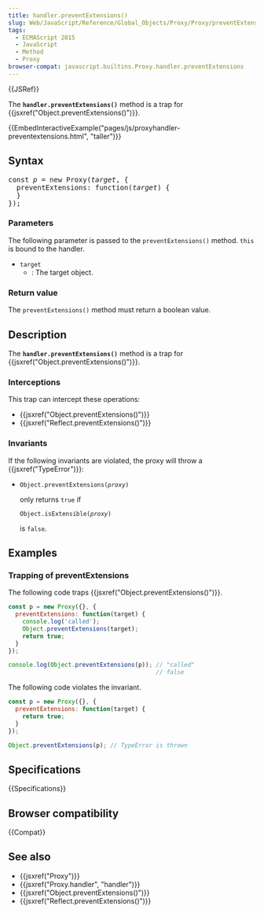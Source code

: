 ```yaml
---
title: handler.preventExtensions()
slug: Web/JavaScript/Reference/Global_Objects/Proxy/Proxy/preventExtensions
tags:
  - ECMAScript 2015
  - JavaScript
  - Method
  - Proxy
browser-compat: javascript.builtins.Proxy.handler.preventExtensions
---
```

{{JSRef}}

The **`handler.preventExtensions()`** method is a trap for
{{jsxref("Object.preventExtensions()")}}.

{{EmbedInteractiveExample("pages/js/proxyhandler-preventextensions.html", "taller")}}

## Syntax

<pre class="brush: js">
const <var>p</var> = new Proxy(<var>target</var>, {
  preventExtensions: function(<var>target</var>) {
  }
});
</pre>

### Parameters

The following parameter is passed to the `preventExtensions()` method. `this` is
bound to the handler.

- `target`
  - : The target object.

### Return value

The `preventExtensions()` method must return a boolean value.

## Description

The **`handler.preventExtensions()`** method is a trap for
{{jsxref("Object.preventExtensions()")}}.

### Interceptions

This trap can intercept these operations:

- {{jsxref("Object.preventExtensions()")}}
- {{jsxref("Reflect.preventExtensions()")}}

### Invariants

If the following invariants are violated, the proxy will throw a
{{jsxref("TypeError")}}:

- <code>Object.preventExtensions(<var>proxy</var>)</code>

  only returns `true` if

  <code>Object.isExtensible(<var>proxy</var>)</code>

  is `false`.

## Examples

### Trapping of preventExtensions

The following code traps {{jsxref("Object.preventExtensions()")}}.

```js
const p = new Proxy({}, {
  preventExtensions: function(target) {
    console.log('called');
    Object.preventExtensions(target);
    return true;
  }
});

console.log(Object.preventExtensions(p)); // "called"
                                          // false
```

The following code violates the invariant.

```js example-bad
const p = new Proxy({}, {
  preventExtensions: function(target) {
    return true;
  }
});

Object.preventExtensions(p); // TypeError is thrown
```

## Specifications

{{Specifications}}

## Browser compatibility

{{Compat}}

## See also

- {{jsxref("Proxy")}}
- {{jsxref("Proxy.handler", "handler")}}
- {{jsxref("Object.preventExtensions()")}}
- {{jsxref("Reflect.preventExtensions()")}}
